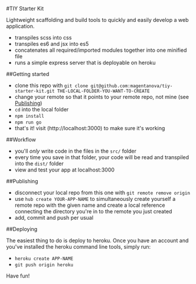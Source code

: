 #TIY Starter Kit

Lightweight scaffolding and build tools to quickly and easily develop a web application. 

  - transpiles scss into css
  - transpiles es6 and jsx into es5
  - concatenates all required/imported modules together into one minified file
  - runs a simple express server that is deployable on heroku
  
##Getting started

  - clone this repo with `git clone git@github.com:magentanova/tiy-starter-kit.git THE-LOCAL-FOLDER-YOU-WANT-TO-CREATE`
  - change your remote so that it points to your remote repo, not mine (see [Publishing](##Publishing))
  - `cd` into the local folder
  - `npm install`
  - `npm run go`
  - that's it! visit (http://localhost:3000) to make sure it's working
  
##Workflow
  
  - you'll *only* write code in the files in the `src/` folder
  - every time you save in that folder, your code will be read and transpiled into the `dist/` folder 
  - view and test your app at localhost:3000
  
##Publishing

  - disconnect your local repo from this one with `git remote remove origin`
  - use `hub create YOUR-APP-NAME` to simultaneously create yourself a remote repo with the given name and create a local reference connecting the directory you're in to the remote you just created
  - add, commit and push per usual

##Deploying 

The easiest thing to do is deploy to heroku. Once you have an account and you've installed the heroku command line tools, simply run: 
 
  - `heroku create APP-NAME`
  - `git push origin heroku`

Have fun!
